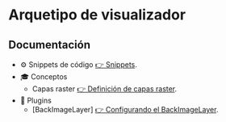 # Arquetipo de visualizador

## Documentación

* ⚙ Snippets de código [👉 Snippets](documents/snippets.md).
* 🎓 Conceptos
  * Capas raster [👉 Definición de capas raster](documents/concept-rasterLayers.md).
* 🔌 Plugins
  *  [BackImageLayer] [👉 Configurando el BackImageLayer](documents/plugin-BackImgLayer.md).